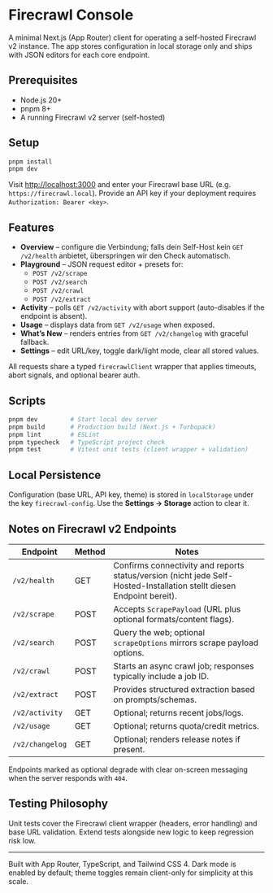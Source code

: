 # Firecrawl Console

A minimal Next.js (App Router) client for operating a self-hosted Firecrawl v2 instance. The app stores configuration in local storage only and ships with JSON editors for each core endpoint.

## Prerequisites

- Node.js 20+
- pnpm 8+
- A running Firecrawl v2 server (self-hosted)

## Setup

```bash
pnpm install
pnpm dev
```

Visit [http://localhost:3000](http://localhost:3000) and enter your Firecrawl base URL (e.g. `https://firecrawl.local`). Provide an API key if your deployment requires `Authorization: Bearer <key>`.

## Features

- **Overview** – configure die Verbindung; falls dein Self-Host kein `GET /v2/health` anbietet, überspringen wir den Check automatisch.
- **Playground** – JSON request editor + presets for:
  - `POST /v2/scrape`
  - `POST /v2/search`
  - `POST /v2/crawl`
  - `POST /v2/extract`
- **Activity** – polls `GET /v2/activity` with abort support (auto-disables if the endpoint is absent).
- **Usage** – displays data from `GET /v2/usage` when exposed.
- **What’s New** – renders entries from `GET /v2/changelog` with graceful fallback.
- **Settings** – edit URL/key, toggle dark/light mode, clear all stored values.

All requests share a typed `firecrawlClient` wrapper that applies timeouts, abort signals, and optional bearer auth.

## Scripts

```bash
pnpm dev         # Start local dev server
pnpm build       # Production build (Next.js + Turbopack)
pnpm lint        # ESLint
pnpm typecheck   # TypeScript project check
pnpm test        # Vitest unit tests (client wrapper + validation)
```

## Local Persistence

Configuration (base URL, API key, theme) is stored in `localStorage` under the key `firecrawl-config`. Use the **Settings → Storage** action to clear it.

## Notes on Firecrawl v2 Endpoints

Endpoint | Method | Notes
---|---|---
`/v2/health` | GET | Confirms connectivity and reports status/version (nicht jede Self-Hosted-Installation stellt diesen Endpoint bereit).
`/v2/scrape` | POST | Accepts `ScrapePayload` (URL plus optional formats/content flags).
`/v2/search` | POST | Query the web; optional `scrapeOptions` mirrors scrape payload options.
`/v2/crawl` | POST | Starts an async crawl job; responses typically include a job ID.
`/v2/extract` | POST | Provides structured extraction based on prompts/schemas.
`/v2/activity` | GET | Optional; returns recent jobs/logs.
`/v2/usage` | GET | Optional; returns quota/credit metrics.
`/v2/changelog` | GET | Optional; renders release notes if present.

Endpoints marked as optional degrade with clear on-screen messaging when the server responds with `404`.

## Testing Philosophy

Unit tests cover the Firecrawl client wrapper (headers, error handling) and base URL validation. Extend tests alongside new logic to keep regression risk low.

---

Built with App Router, TypeScript, and Tailwind CSS 4. Dark mode is enabled by default; theme toggles remain client-only for simplicity at this scale.
